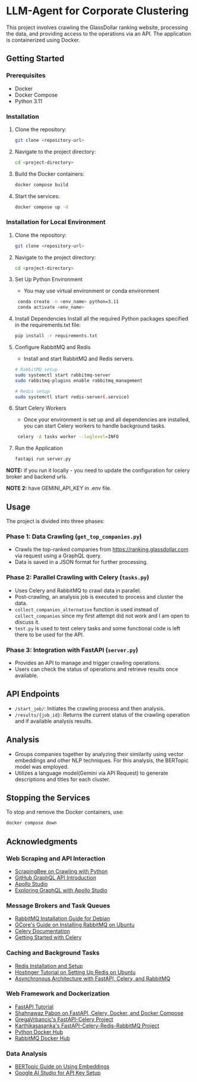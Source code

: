 # LLM-Agent for Corporate Clustering

This project involves crawling the GlassDollar ranking website, processing the data, and providing access to the
operations via an API.
The application is containerized using Docker.

## Getting Started

### Prerequisites

- Docker
- Docker Compose
- Python 3.11

### Installation

1. Clone the repository:
   ```bash
   git clone <repository-url>
   ```

2. Navigate to the project directory:
   ```bash
   cd <project-directory>
   ```

3. Build the Docker containers:
   ```bash
   docker compose build
   ```

4. Start the services:
   ```bash
   docker compose up -d
   ```

### Installation for Local Environment

1. Clone the repository:
   ```bash
   git clone <repository-url>
   ```

2. Navigate to the project directory:
   ```bash
   cd <project-directory>
   ```

3. Set Up Python Environment
    - You may use virtual environment or conda environment
   ```bash
    conda create -n <env_name> python=3.11
    conda activate <env_name>
    ```
4. Install Dependencies
   Install all the required Python packages specified in the requirements.txt file:
    ```bash
    pip install -r requirements.txt
    ```

5. Configure RabbitMQ and Redis
    - Install and start RabbitMQ and Redis servers.
    ```bash
    # RabbitMQ setup
    sudo systemctl start rabbitmq-server
    sudo rabbitmq-plugins enable rabbitmq_management

    # Redis setup
    sudo systemctl start redis-server(.service)
    ```
6. Start Celery Workers
    - Once your environment is set up and all dependencies are installed, you can start Celery workers to handle
      background tasks.
   ```bash
    celery -A tasks worker --loglevel=INFO
    ```
7. Run the Application
    ```bash
    fastapi run server.py
    ```
**NOTE:** if you run it locally - you need to update the configuration for celery broker and backend urls.

**NOTE 2:** have GEMINI_API_KEY in .env file.

## Usage

The project is divided into three phases:

### Phase 1: Data Crawling (`get_top_companies.py`)

- Crawls the top-ranked companies from https://ranking.glassdollar.com via request using a GraphQL query.
- Data is saved in a JSON format for further processing.

### Phase 2: Parallel Crawling with Celery (`tasks.py`)

- Uses Celery and RabbitMQ to crawl data in parallel.
- Post-crawling, an analysis job is executed to process and cluster the data.
- `collect_companies_alternative` function is used instead of `collect_companies` since my first attempt did not work
  and I am open to discuss it.
- `test.py` is used to test celery tasks and some functional code is left there to be used for the API.

### Phase 3: Integration with FastAPI (`server.py`)

- Provides an API to manage and trigger crawling operations.
- Users can check the status of operations and retrieve results once available.

## API Endpoints

- `/start_job/`: Initiates the crawling process and then analysis.
- `/results/{job_id}`: Returns the current status of the crawling operation and if available analysis results.

## Analysis

- Groups companies together by analyzing their similarity using vector embeddings and other NLP techniques. For this
  analysis, the BERTopic model was employed.
- Utilizes a language model(Gemini via API Request) to generate descriptions and titles for each cluster.

## Stopping the Services

To stop and remove the Docker containers, use:

```bash
docker compose down
```

## Acknowledgments

### Web Scraping and API Interaction
- [ScrapingBee on Crawling with Python](https://www.scrapingbee.com/blog/crawling-python/)
- [GitHub GraphQL API Introduction](https://docs.github.com/en/graphql/guides/introduction-to-graphql#discovering-the-graphql-api)
- [Apollo Studio](https://studio.apollographql.com)
- [Exploring GraphQL with Apollo Studio](https://studio.apollographql.com/graph/Gurkan-Soykans-Team/variant/current/explorer)

### Message Brokers and Task Queues
- [RabbitMQ Installation Guide for Debian](https://www.rabbitmq.com/docs/install-debian#running-debian)
- [GCore's Guide on Installing RabbitMQ on Ubuntu](https://gcore.com/learning/how-to-install-rabbitmq-ubuntu/)
- [Celery Documentation](https://docs.celeryq.dev/en/stable/getting-started/backends-and-brokers/rabbitmq.html)
- [Getting Started with Celery](https://medium.com/geekculture/getting-started-with-celery-243429df53b9)

### Caching and Background Tasks
- [Redis Installation and Setup](https://redis.io/docs/latest/operate/oss_and_stack/install/install-redis/install-redis-on-linux/)
- [Hostinger Tutorial on Setting Up Redis on Ubuntu](https://www.hostinger.com/tutorials/how-to-install-and-setup-redis-on-ubuntu/)
- [Asynchronous Architecture with FastAPI, Celery, and RabbitMQ](https://medium.com/cuddle-ai/async-architecture-with-fastapi-celery-and-rabbitmq-c7d029030377)

### Web Framework and Dockerization
- [FastAPI Tutorial](https://fastapi.tiangolo.com/tutorial/first-steps/)
- [Shahnawaz Pabon on FastAPI, Celery, Docker, and Docker Compose](https://dev.to/shahnawaz-pabon/trigger-a-task-with-fastapi-celery-docker-and-docker-compose-a-step-by-step-guide-35do)
- [GregaVrbancic's FastAPI-Celery Project](https://github.com/GregaVrbancic/fastapi-celery/blob/master/docker-compose.yml)
- [Karthikasasanka's FastAPI-Celery-Redis-RabbitMQ Project](https://github.com/karthikasasanka/fastapi-celery-redis-rabbitmq/blob/master/docker-compose.yml)
- [Python Docker Hub](https://hub.docker.com/_/python)
- [RabbitMQ Docker Hub](https://hub.docker.com/_/rabbitmq)

### Data Analysis
- [BERTopic Guide on Using Embeddings](https://maartengr.github.io/BERTopic/getting_started/embeddings/embeddings.html)
- [Google AI Studio for API Key Setup](https://aistudio.google.com/app/apikey)
